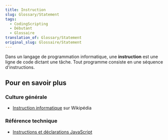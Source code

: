 ```yaml
---
title: Instruction
slug: Glossary/Statement
tags:
  - CodingScripting
  - Débutant
  - Glossaire
translation_of: Glossary/Statement
original_slug: Glossaire/Statement
---
```


Dans un langage de programmation informatique, une **instruction** est une ligne de code dictant une tâche. Tout programme consiste en une séquence d'instructions.

## Pour en savoir plus

### Culture générale

- [Instruction informatique](https://fr.wikipedia.org/wiki/Instruction_informatique) sur Wikipédia

### Référence technique

- [Instructions et déclarations JavaScript](/fr/docs/Web/JavaScript/Reference/Instructions)

<!---->
